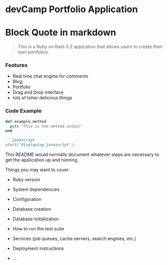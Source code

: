 # devCamp Portfolio Application

# Block Quote in markdown
> This is a Ruby on Rails 5.2 appication that allows users to create their own portfolios.

### Features

- Real time chat engine for comments
- Blog
- Portfolio
- Drag and Drop interface
- lots of toher delicious things

### Code Example

```ruby
def example_method
  puts "This is the method output"
end

```javascript
alert('Displaying javascript');
```
This README would normally document whatever steps are necessary to get the
application up and running.

Things you may want to cover:

* Ruby version

* System dependencies

* Configuration

* Database creation

* Database initialization

* How to run the test suite

* Services (job queues, cache servers, search engines, etc.)

* Deployment instructions

* ...
